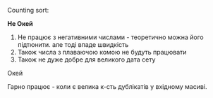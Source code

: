 Counting sort:

**Не Окей**

1. Не працює з негативними числами - теоретично можна його підтюнити. але тоді впаде швидкість
2. Також числа з плаваючою комою не будуть працювати
3. Також не дуже добре для великого дата сету

Окей

Гарно працює - коли є велика к-сть дублікатів у вхідному масиві.
